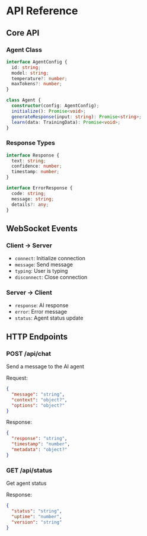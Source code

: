 # API Reference

## Core API

### Agent Class

```typescript
interface AgentConfig {
  id: string;
  model: string;
  temperature?: number;
  maxTokens?: number;
}

class Agent {
  constructor(config: AgentConfig);
  initialize(): Promise<void>;
  generateResponse(input: string): Promise<string>;
  learn(data: TrainingData): Promise<void>;
}
```

### Response Types

```typescript
interface Response {
  text: string;
  confidence: number;
  timestamp: number;
}

interface ErrorResponse {
  code: string;
  message: string;
  details?: any;
}
```

## WebSocket Events

### Client → Server

- `connect`: Initialize connection
- `message`: Send message
- `typing`: User is typing
- `disconnect`: Close connection

### Server → Client

- `response`: AI response
- `error`: Error message
- `status`: Agent status update

## HTTP Endpoints

### POST /api/chat
Send a message to the AI agent

Request:
```json
{
  "message": "string",
  "context": "object?",
  "options": "object?"
}
```

Response:
```json
{
  "response": "string",
  "timestamp": "number",
  "metadata": "object?"
}
```

### GET /api/status
Get agent status

Response:
```json
{
  "status": "string",
  "uptime": "number",
  "version": "string"
}
```
